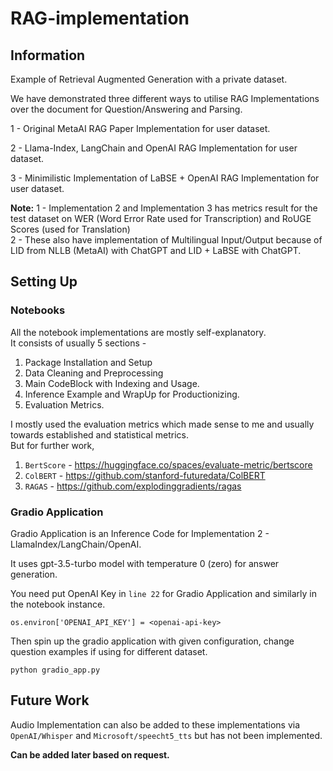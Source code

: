 # RAG-implementation

## Information
Example of Retrieval Augmented Generation with a private dataset.

We have demonstrated three different ways to utilise RAG Implementations over the document for Question/Answering and Parsing.

1 - Original MetaAI RAG Paper Implementation for user dataset.

2 - Llama-Index, LangChain and OpenAI RAG Implementation for user dataset.

3 - Minimilistic Implementation of LaBSE + OpenAI RAG Implementation for user dataset.

**Note:** 
1 - Implementation 2 and Implementation 3 has metrics result for the test dataset on WER (Word Error Rate used for Transcription) and RoUGE Scores (used for Translation) \
2 - These also have implementation of Multilingual Input/Output because of LID from NLLB (MetaAI) with ChatGPT and LID + LaBSE with ChatGPT.

## Setting Up

### Notebooks

All the notebook implementations are mostly self-explanatory.\
It consists of usually 5 sections -
1. Package Installation and Setup
2. Data Cleaning and Preprocessing
3. Main CodeBlock with Indexing and Usage.
4. Inference Example and WrapUp for Productionizing.
5. Evaluation Metrics.

I mostly used the evaluation metrics which made sense to me and usually towards established and statistical metrics. \
But for further work, 
1. ``BertScore`` - https://huggingface.co/spaces/evaluate-metric/bertscore
2. ``ColBERT`` - https://github.com/stanford-futuredata/ColBERT
3. ``RAGAS`` - https://github.com/explodinggradients/ragas

### Gradio Application
Gradio Application is an Inference Code for Implementation 2 - LlamaIndex/LangChain/OpenAI. 

It uses gpt-3.5-turbo model with temperature 0 (zero) for answer generation.

You need put OpenAI Key in `line 22` for Gradio Application and similarly in the notebook instance.

``
os.environ['OPENAI_API_KEY'] = <openai-api-key>
``

Then spin up the gradio application with given configuration, change question examples if using for different dataset.

``
python gradio_app.py
``


## Future Work

Audio Implementation can also be added to these implementations via ``OpenAI/Whisper`` and ``Microsoft/speecht5_tts`` but has not been implemented. 

**Can be added later based on request.**
